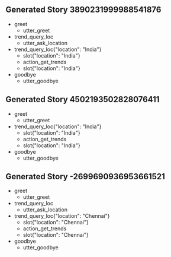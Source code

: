 ## Generated Story 3890231999988541876
* greet
    - utter_greet
* trend_query_loc
    - utter_ask_location
* trend_query_loc{"location": "India"}
    - slot{"location": "India"}
    - action_get_trends
    - slot{"location": "India"}
* goodbye
    - utter_goodbye

## Generated Story 4502193502828076411
* greet
    - utter_greet
* trend_query_loc{"location": "India"}
    - slot{"location": "India"}
    - action_get_trends
    - slot{"location": "India"}
* goodbye
    - utter_goodbye
## Generated Story -2699690936953661521
* greet
    - utter_greet
* trend_query_loc
    - utter_ask_location
* trend_query_loc{"location": "Chennai"}
    - slot{"location": "Chennai"}
    - action_get_trends
    - slot{"location": "Chennai"}
* goodbye
    - utter_goodbye

